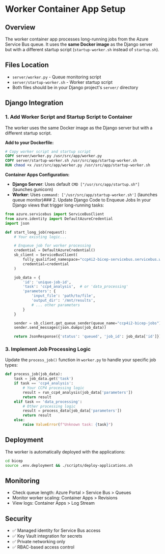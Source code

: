# Worker Container App Setup

## Overview
The worker container app processes long-running jobs from the Azure Service Bus queue. It uses the **same Docker image** as the Django server but with a different startup script (`startup-worker.sh` instead of `startup.sh`).

## Files Location
- `server/worker.py` - Queue monitoring script
- `server/startup-worker.sh` - Worker startup script
- Both files should be in your Django project's `server/` directory

## Django Integration

### 1. Add Worker Script and Startup Script to Container
The worker uses the same Docker image as the Django server but with a different startup script.

**Add to your Dockerfile:**
```dockerfile
# Copy worker script and startup script
COPY server/worker.py /usr/src/app/worker.py
COPY server/startup-worker.sh /usr/src/app/startup-worker.sh
RUN chmod +x /usr/src/app/worker.py /usr/src/app/startup-worker.sh
```

**Container Apps Configuration:**
- **Django Server**: Uses default `CMD ["/usr/src/app/startup.sh"]` (launches gunicorn)
- **Worker**: Uses `command: ['/usr/src/app/startup-worker.sh']` (launches queue monitor)### 2. Update Django Code to Enqueue Jobs
In your Django views that trigger long-running tasks:

```python
from azure.servicebus import ServiceBusClient
from azure.identity import DefaultAzureCredential
import json

def start_long_job(request):
    # Your existing logic...

    # Enqueue job for worker processing
    credential = DefaultAzureCredential()
    sb_client = ServiceBusClient(
        fully_qualified_namespace="ccp4i2-bicep-servicebus.servicebus.windows.net",
        credential=credential
    )

    job_data = {
        'id': 'unique-job-id',
        'task': 'ccp4_analysis',  # or 'data_processing'
        'parameters': {
            'input_file': 'path/to/file',
            'output_dir': '/mnt/results',
            # ... other parameters
        }
    }

    sender = sb_client.get_queue_sender(queue_name="ccp4i2-bicep-jobs")
    sender.send_messages(json.dumps(job_data))

    return JsonResponse({'status': 'queued', 'job_id': job_data['id']})
```

### 3. Implement Job Processing Logic
Update the `process_job()` function in `worker.py` to handle your specific job types:

```python
def process_job(job_data):
    task = job_data.get('task')
    if task == 'ccp4_analysis':
        # Your CCP4 processing logic
        result = run_ccp4_analysis(job_data['parameters'])
        return result
    elif task == 'data_processing':
        # Other processing logic
        result = process_data(job_data['parameters'])
        return result
    else:
        raise ValueError(f"Unknown task: {task}")
```

## Deployment
The worker is automatically deployed with the applications:

```bash
cd bicep
source .env.deployment && ./scripts/deploy-applications.sh
```

## Monitoring
- Check queue length: Azure Portal > Service Bus > Queues
- Monitor worker scaling: Container Apps > Revisions
- View logs: Container Apps > Log Stream

## Security
- ✅ Managed identity for Service Bus access
- ✅ Key Vault integration for secrets
- ✅ Private networking only
- ✅ RBAC-based access control